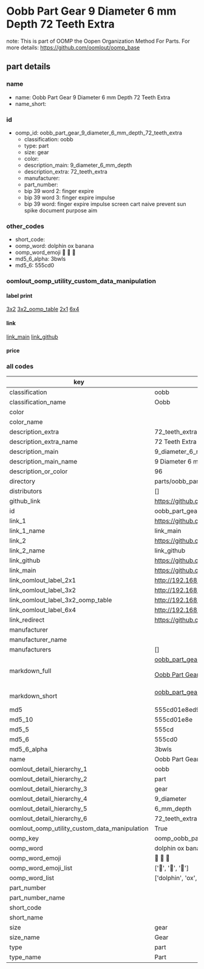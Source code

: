 # Oobb Part Gear 9 Diameter 6 mm Depth 72 Teeth Extra  

note: This is part of OOMP the Oopen Organization Method For Parts. For more details: https://github.com/oomlout/oomp_base

##  part details
  







### name
* name: Oobb Part Gear 9 Diameter 6 mm Depth 72 Teeth Extra
* name_short: 
### id
* oomp_id: oobb_part_gear_9_diameter_6_mm_depth_72_teeth_extra
  * classification: oobb
  * type: part
  * size: gear
  * color: 
  * description_main: 9_diameter_6_mm_depth
  * description_extra: 72_teeth_extra
  * manufacturer: 
  * part_number: 
  * bip 39 word 2: finger expire
  * bip 39 word 3: finger expire impulse
  * bip 39 word: finger expire impulse screen cart naive prevent sun spike document purpose aim

### other_codes
* short_code: 
* oomp_word: dolphin ox banana
* oomp_word_emoji :dolphin: :ox: :banana:
* md5_6_alpha: 3bwls
* md5_6: 555cd0






### oomlout_oomp_utility_custom_data_manipulation
#### label print
[3x2](http://192.168.1.245:1112/?label=oomp%203bwls)
[3x2_oomp_table](http://192.168.1.108:1112/?label=oomp%203bwls)
[2x1](http://192.168.1.242:1112/?label=oomp%203bwls)
[6x4](http://192.168.1.55:1112/?label=oomp%203bwls)    

#### link

[link_main](https://github.com/oomlout/oomlout_oomp_version_1_messy/tree/main/parts/oobb_part_gear_9_diameter_6_mm_depth_72_teeth_extra) [link_github](https://github.com/oomlout/oomlout_oomp_version_1_messy/tree/main/parts/oobb_part_gear_9_diameter_6_mm_depth_72_teeth_extra)                             

#### price







### all codes 
| key | value |  
| --- | --- |  
| classification | oobb |  
| classification_name | Oobb |  
| color |  |  
| color_name |  |  
| description_extra | 72_teeth_extra |  
| description_extra_name | 72 Teeth Extra |  
| description_main | 9_diameter_6_mm_depth |  
| description_main_name | 9 Diameter 6 mm Depth |  
| description_or_color | 96 |  
| directory | parts/oobb_part_gear_9_diameter_6_mm_depth_72_teeth_extra |  
| distributors | [] |  
| github_link | https://github.com/oomlout/oomlout_oomp_part_src/tree/main/parts/oobb_part_gear_9_diameter_6_mm_depth_72_teeth_extra |  
| id | oobb_part_gear_9_diameter_6_mm_depth_72_teeth_extra |  
| link_1 | https://github.com/oomlout/oomlout_oomp_version_1_messy/tree/main/parts/oobb_part_gear_9_diameter_6_mm_depth_72_teeth_extra |  
| link_1_name | link_main |  
| link_2 | https://github.com/oomlout/oomlout_oomp_version_1_messy/tree/main/parts/oobb_part_gear_9_diameter_6_mm_depth_72_teeth_extra |  
| link_2_name | link_github |  
| link_github | https://github.com/oomlout/oomlout_oomp_version_1_messy/tree/main/parts/oobb_part_gear_9_diameter_6_mm_depth_72_teeth_extra |  
| link_main | https://github.com/oomlout/oomlout_oomp_version_1_messy/tree/main/parts/oobb_part_gear_9_diameter_6_mm_depth_72_teeth_extra |  
| link_oomlout_label_2x1 | http://192.168.1.242:1112/?label=oomp%203bwls |  
| link_oomlout_label_3x2 | http://192.168.1.245:1112/?label=oomp%203bwls |  
| link_oomlout_label_3x2_oomp_table | http://192.168.1.108:1112/?label=oomp%203bwls |  
| link_oomlout_label_6x4 | http://192.168.1.55:1112/?label=oomp%203bwls |  
| link_redirect | https://github.com/oomlout/oomlout_oomp_version_1_messy/tree/main/parts/oobb_part_gear_9_diameter_6_mm_depth_72_teeth_extra |  
| manufacturer |  |  
| manufacturer_name |  |  
| manufacturers | [] |  
| markdown_full | [oobb_part_gear_9_diameter_6_mm_depth_72_teeth_extra](none)<br>[](none)<br>[Oobb Part Gear 9 Diameter 6 Mm Depth 72 Teeth Extra](none)<br><br> |  
| markdown_short | [oobb_part_gear_9_diameter_6_mm_depth_72_teeth_extra](none)<br><br> |  
| md5 | 555cd01e8ed9554a4a918c18e4541ab7 |  
| md5_10 | 555cd01e8e |  
| md5_5 | 555cd |  
| md5_6 | 555cd0 |  
| md5_6_alpha | 3bwls |  
| name | Oobb Part Gear 9 Diameter 6 mm Depth 72 Teeth Extra |  
| oomlout_detail_hierarchy_1 | oobb |  
| oomlout_detail_hierarchy_2 | part |  
| oomlout_detail_hierarchy_3 | gear |  
| oomlout_detail_hierarchy_4 | 9_diameter |  
| oomlout_detail_hierarchy_5 | 6_mm_depth |  
| oomlout_detail_hierarchy_6 | 72_teeth_extra |  
| oomlout_oomp_utility_custom_data_manipulation | True |  
| oomp_key | oomp_oobb_part_gear_9_diameter_6_mm_depth_72_teeth_extra |  
| oomp_word | dolphin ox banana |  
| oomp_word_emoji | :dolphin: :ox: :banana: |  
| oomp_word_emoji_list | [':dolphin:', ':ox:', ':banana:'] |  
| oomp_word_list | ['dolphin', 'ox', 'banana'] |  
| part_number |  |  
| part_number_name |  |  
| short_code |  |  
| short_name |  |  
| size | gear |  
| size_name | Gear |  
| type | part |  
| type_name | Part |  

